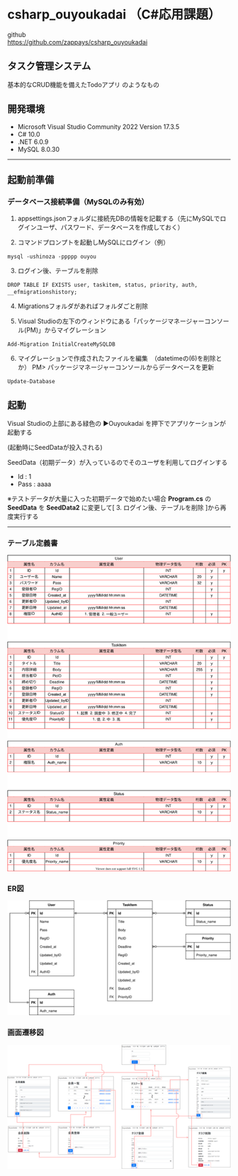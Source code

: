 # csharp_ouyoukadai （C#応用課題）

github  
https://github.com/zappays/csharp_ouyoukadai

## タスク管理システム

基本的なCRUD機能を備えたTodoアプリ のようなもの

## 開発環境
* Microsoft Visual Studio Community 2022 Version 17.3.5
* C# 10.0
* .NET 6.0.9
* MySQL 8.0.30
---
## 起動前準備
### データベース接続準備（MySQLのみ有効）
1. appsettings.jsonフォルダに接続先DBの情報を記載する（先にMySQLでログインユーザ、パスワード、データベースを作成しておく）

2. コマンドプロンプトを起動しMySQLにログイン（例）
```
mysql -ushinoza -ppppp ouyou
```

3. ログイン後、テーブルを削除
```
DROP TABLE IF EXISTS user, taskitem, status, priority, auth, __efmigrationshistory;
```

4. Migrationsフォルダがあればフォルダごと削除

5. Visual Studioの左下のウィンドウにある「パッケージマネージャーコンソール(PM)」からマイグレーション
```
Add-Migration InitialCreateMySQLDB
```

6. マイグレーションで作成されたファイルを編集　（datetimeの(6)を削除とか）
PM> パッケージマネージャーコンソールからデータベースを更新
```
Update-Database
```

## 起動
Visual Studioの上部にある緑色の ▶Ouyoukadai を押下でアプリケーションが起動する

(起動時にSeedDataが投入される)

SeedData（初期データ）が入っているのでそのユーザを利用してログインする

* Id : 1
* Pass : aaaa

※テストデータが大量に入った初期データで始めたい場合 **Program.cs** の **SeedData** を **SeedData2** に変更して[ 3. ログイン後、テーブルを削除 ]から再度実行する

---

### テーブル定義書
![](./提出物/%E3%83%86%E3%83%BC%E3%83%96%E3%83%AB%E5%AE%9A%E7%BE%A9%E6%9B%B8.drawio.svg)

### ER図
![](./提出物/ER%E5%9B%B3.drawio.svg)

### 画面遷移図
![](./提出物/%E7%94%BB%E9%9D%A2%E9%81%B7%E7%A7%BB%E5%9B%B3.drawio.svg)